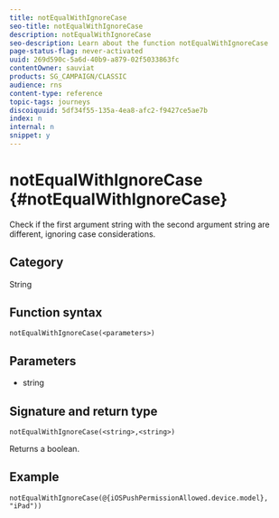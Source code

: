 ```yaml
---
title: notEqualWithIgnoreCase
seo-title: notEqualWithIgnoreCase
description: notEqualWithIgnoreCase
seo-description: Learn about the function notEqualWithIgnoreCase
page-status-flag: never-activated
uuid: 269d590c-5a6d-40b9-a879-02f5033863fc
contentOwner: sauviat
products: SG_CAMPAIGN/CLASSIC
audience: rns
content-type: reference
topic-tags: journeys
discoiquuid: 5df34f55-135a-4ea8-afc2-f9427ce5ae7b
index: n
internal: n
snippet: y
---
```


# notEqualWithIgnoreCase {#notEqualWithIgnoreCase}

Check if the first argument string with the second argument string are different, ignoring case considerations.

## Category

String

## Function syntax

`notEqualWithIgnoreCase(<parameters>)`

## Parameters

* string

## Signature and return type

`notEqualWithIgnoreCase(<string>,<string>)`

Returns a boolean.

## Example

`notEqualWithIgnoreCase(@{iOSPushPermissionAllowed.device.model}, "iPad"))`
